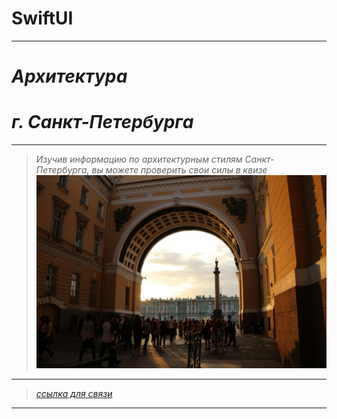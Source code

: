 # SwiftUI
---
# ___Архитектура___ 
# ___г. Санкт-Петербурга___
***
>_Изучив информацию по архитектурным стилям Санкт-Петербурга, вы можете проверить свои силы в квизе_ 
![Alt text](ruAmpir.jpg)
---
>[_ссылка для связи_](https://vk.com/pinokol)
---
